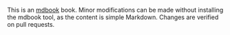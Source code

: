 This is an [mdbook](https://rust-lang.github.io/mdBook/index.html) book.
Minor modifications can be made without installing the mdbook tool, as the content is simple Markdown.
Changes are verified on pull requests.
